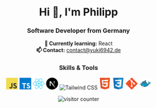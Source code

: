 <h1 align="center">Hi 👋, I'm Philipp</h1>
<h3 align="center">Software Developer from Germany</h3>

<p align="center">
  <b>🌱 Currently learning:</b> React<br>
  <b>📫 Contact:</b> <a href="mailto:contact@yuki6942.de">contact@yuki6942.de</a>
</p>

<h3 align="center">Skills & Tools</h3>
<p align="center">
  <img src="https://raw.githubusercontent.com/devicons/devicon/master/icons/javascript/javascript-original.svg" alt="JavaScript" width="32" height="32"/>
  <img src="https://raw.githubusercontent.com/devicons/devicon/master/icons/typescript/typescript-original.svg" alt="TypeScript" width="32" height="32"/>
  <img src="https://raw.githubusercontent.com/devicons/devicon/master/icons/react/react-original.svg" alt="React" width="32" height="32"/>
  <img src="https://raw.githubusercontent.com/devicons/devicon/master/icons/nextjs/nextjs-original.svg" alt="Next.js" width="32" height="32"/>
  <img src="https://www.vectorlogo.zone/logos/tailwindcss/tailwindcss-icon.svg" alt="Tailwind CSS" width="32" height="32"/>
  <img src="https://raw.githubusercontent.com/devicons/devicon/master/icons/html5/html5-original.svg" alt="HTML" width="32" height="32"/>
  <img src="https://raw.githubusercontent.com/devicons/devicon/master/icons/css3/css3-original.svg" alt="CSS" width="32" height="32"/>
  <img src="https://raw.githubusercontent.com/devicons/devicon/master/icons/git/git-original.svg" alt="Git" width="32" height="32"/>
  <img src="https://raw.githubusercontent.com/devicons/devicon/master/icons/docker/docker-original.svg" alt="Docker" width="32" height="32"/>
</p>

<p align="center">
  <img src="https://count.getloli.com/@yuki6942?theme=love-and-deepspace&pixelated=1&darkmode=auto" alt="visitor counter" />
</p>
